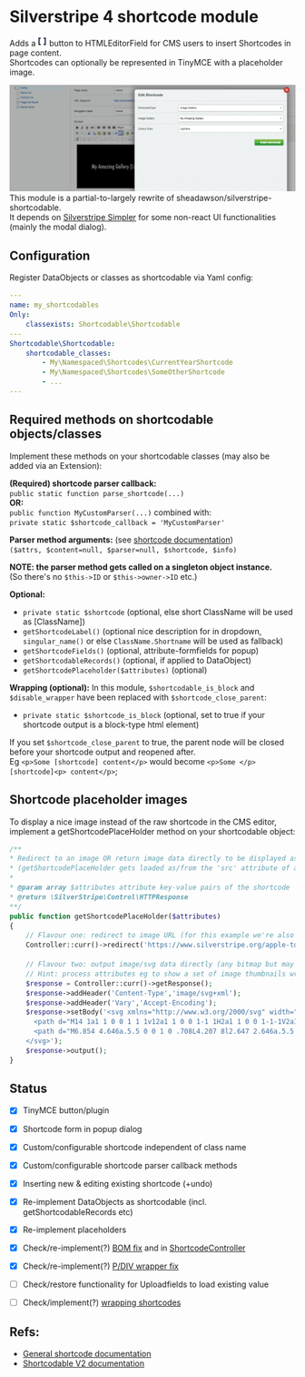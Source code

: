 # Silverstripe 4 shortcode module

Adds a ![](docs/screens/button.png) button to HTMLEditorField for CMS users to insert Shortcodes in page content.<br />
Shortcodes can optionally be represented in TinyMCE with a placeholder image.

![](docs/screens/dialog.png)
This module is a partial-to-largely rewrite of sheadawson/silverstripe-shortcodable.<br>
It depends on [Silverstripe Simpler](https://github.com/restruct/silverstripe-simpler) for some non-react UI functionalities (mainly the modal dialog).

## Configuration
Register DataObjects or classes as shortcodable via Yaml config:

```yml
---
name: my_shortcodables
Only:
    classexists: Shortcodable\Shortcodable
---
Shortcodable\Shortcodable:
    shortcodable_classes:
        - My\Namespaced\Shortcodes\CurrentYearShortcode
        - My\Namespaced\Shortcodes\SomeOtherShortcode
        - ...
---
```


## Required methods on shortcodable objects/classes

Implement these methods on your shortcodable classes (may also be added via an Extension):

**(Required) shortcode parser callback:**<br />
`public static function parse_shortcode(...)`<br />
**OR:**<br />
`public function MyCustomParser(...)` combined with:<br />
`private static $shortcode_callback = 'MyCustomParser'`<br />

**Parser method arguments:** (see [shortcode documentation](https://docs.silverstripe.org/en/4/developer_guides/extending/shortcodes/#parameter-values)) <br />
   `($attrs, $content=null, $parser=null, $shortcode, $info)`

**NOTE: the parser method gets called on a singleton object instance.**<br />
   (So there's no `$this->ID` or `$this->owner->ID` etc.)


**Optional:**
- `private static $shortcode` (optional, else short ClassName will be used as [ClassName])
- `getShortcodeLabel()` (optional nice description for in dropdown, `singular_name()` or else `ClassName.Shortname` will be used as fallback)
- `getShortcodeFields()` (optional, attribute-formfields for popup)
- `getShortcodableRecords()` (optional, if applied to DataObject)
- `getShortcodePlaceholder($attributes)` (optional)

**Wrapping (optional):**
In this module, `$shortcodable_is_block` and `$disable_wrapper` have been replaced with `$shortcode_close_parent`:<br>
- `private static $shortcode_is_block` (optional, set to true if your shortcode output is a block-type html element)

If you set `$shortcode_close_parent` to true, the parent node will be closed before your shortcode output and reopened after. <br>
Eg `<p>Some [shortcode] content</p>` would become `<p>Some </p>[shortcode]<p> content</p>`;


## Shortcode placeholder images
To display a nice image instead of the raw shortcode in the CMS editor, implement a getShortcodePlaceHolder method on your shortcodable object:

```php
/**
* Redirect to an image OR return image data directly to be displayed as shortcode placeholder in the editor
* (getShortcodePlaceHolder gets loaded as/from the 'src' attribute of an <img> tag)
*
* @param array $attributes attribute key-value pairs of the shortcode
* @return \SilverStripe\Control\HTTPResponse
**/
public function getShortcodePlaceHolder($attributes)
{
    // Flavour one: redirect to image URL (for this example we're also including the attributes array in the URL)
    Controller::curr()->redirect('https://www.silverstripe.org/apple-touch-icon-76x76.png?attrs='.json_encode($attributes));

    // Flavour two: output image/svg data directly (any bitmap but may also be SVG)
    // Hint: process attributes eg to show a set of image thumbnails wrapped in an SVG as gallery-placeholder
    $response = Controller::curr()->getResponse();
    $response->addHeader('Content-Type','image/svg+xml');
    $response->addHeader('Vary','Accept-Encoding');
    $response->setBody('<svg xmlns="http://www.w3.org/2000/svg" width="16" height="16" fill="currentColor" class="bi bi-code-square" viewBox="0 0 16 16">
      <path d="M14 1a1 1 0 0 1 1 1v12a1 1 0 0 1-1 1H2a1 1 0 0 1-1-1V2a1 1 0 0 1 1-1h12zM2 0a2 2 0 0 0-2 2v12a2 2 0 0 0 2 2h12a2 2 0 0 0 2-2V2a2 2 0 0 0-2-2H2z"/>
      <path d="M6.854 4.646a.5.5 0 0 1 0 .708L4.207 8l2.647 2.646a.5.5 0 0 1-.708.708l-3-3a.5.5 0 0 1 0-.708l3-3a.5.5 0 0 1 .708 0zm2.292 0a.5.5 0 0 0 0 .708L11.793 8l-2.647 2.646a.5.5 0 0 0 .708.708l3-3a.5.5 0 0 0 0-.708l-3-3a.5.5 0 0 0-.708 0z"/>
    </svg>');
    $response->output();
}
```

## Status

- [x] TinyMCE button/plugin
- [x] Shortcode form in popup dialog
- [x] Custom/configurable shortcode independent of class name
- [x] Custom/configurable shortcode parser callback methods
- [x] Inserting new & editing existing shortcode (+undo)
- [x] Re-implement DataObjects as shortcodable (incl. getShortcodableRecords etc)
- [x] Re-implement placeholders
- [x] Check/re-implement(?) [BOM fix](https://github.com/sheadawson/silverstripe-shortcodable/pull/5) and in [ShortcodeController](https://github.com/sheadawson/silverstripe-shortcodable/blob/master/src/Controller/ShortcodableController.php#L240)
- [x] Check/re-implement(?) [P/DIV wrapper fix](https://github.com/sheadawson/silverstripe-shortcodable/pull/51/files)
- [ ] Check/restore functionality for Uploadfields to load existing value
- [ ] Check/implement(?) [wrapping shortcodes](https://github.com/sheadawson/silverstripe-shortcodable/pull/73)


## Refs:
- [General shortcode documentation](https://docs.silverstripe.org/en/4/developer_guides/extending/shortcodes/)
- [Shortcodable V2 documentation](https://github.com/sheadawson/silverstripe-shortcodable/blob/e2e2f1a2fa981d56e3c8ba63808fbe05da3d20f0/README.md)
